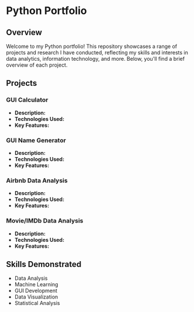 # Python Portfolio

## Overview
Welcome to my Python portfolio! This repository showcases a range of projects and research I have conducted, reflecting my skills and interests in data analytics, information technology, and more. Below, you'll find a brief overview of each project.

## Projects
### GUI Calculator
- **Description:**
- **Technologies Used:**
- **Key Features:**
  
### GUI Name Generator
- **Description:**
- **Technologies Used:**
- **Key Features:**

### Airbnb Data Analysis
- **Description:**
- **Technologies Used:**
- **Key Features:**

### Movie/IMDb Data Analysis
- **Description:**
- **Technologies Used:**
- **Key Features:**

## Skills Demonstrated
- Data Analysis
- Machine Learning
- GUI Development
- Data Visualization
- Statistical Analysis

